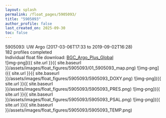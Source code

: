 ```yaml
---
layout: splash
permalink: /float_pages/5905093/
title: "5905093"
author_profile: false
last_created_on: 2025-09-30
toc: false
---
```

 
5905093: UW Argo (2017-03-06T17:33 to 2019-09-02T16:28)\
182 profiles completed\
Individual float file download: [BGC_Argo_Plus_Global](https://ftp.soest.hawaii.edu/bgc_argo_plus/Individual_Floats/outliers_removed/5905093_Sprof_processed.nc)\
![img-png]({{ site.url }}{{ site.baseurl }}/assets/images/float_figures/5905093/01_5905093_map.png)
![img-png]({{ site.url }}{{ site.baseurl }}/assets/images/float_figures/5905093/5905093_DOXY.png)
![img-png]({{ site.url }}{{ site.baseurl }}/assets/images/float_figures/5905093/5905093_PRES.png)
![img-png]({{ site.url }}{{ site.baseurl }}/assets/images/float_figures/5905093/5905093_PSAL.png)
![img-png]({{ site.url }}{{ site.baseurl }}/assets/images/float_figures/5905093/5905093_TEMP.png)
